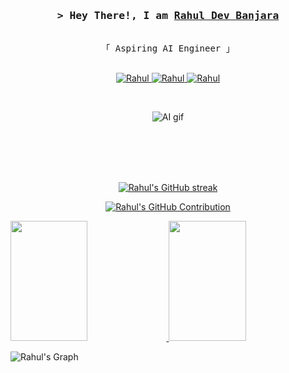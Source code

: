 <!-- Intro  -->
<h3 align="center">
    <samp>&gt; Hey There!, I am
        <b><a target="_blank" href="#">Rahul Dev Banjara</a></b>
    </samp>
</h3>

<p align="center">
    <samp>
        <br>
        「 Aspiring AI Engineer 」
        <br/>
        <br>
    </samp>
</p>

<p align="center">
    <a href="https://www.linkedin.com/in/devrahulbanjara/" target="_blank">
        <img src="https://img.shields.io/badge/LinkedIn-0077B5?style=for-the-badge&logo=linkedin&logoColor=white"
            alt="Rahul" />
    </a>
    <a href="https://www.instagram.com/devrahulbanjara/" target="_blank">
        <img src="https://img.shields.io/badge/Instagram-fe4164?style=for-the-badge&logo=instagram&logoColor=white"
            alt="Rahul" />
    </a>
    <a href="https://www.facebook.com/devrahulbanjara/" target="_blank">
        <img src="https://img.shields.io/badge/Facebook-20BEFF?&style=for-the-badge&logo=facebook&logoColor=white"
            alt="Rahul" />
    </a>
</p>
<br />

<!-- About Section -->
<p align="center">
  <img src="https://miro.medium.com/v2/resize:fit:640/1*ZS7xxm9jkGIcRnH3QKs02g.gif" alt="AI gif" />
</p>

<br />
<br />
<br />
<br />


<p align="center">
    <a href="https://github.com/devrahulbanjara/">
        <img src="https://github-readme-streak-stats.herokuapp.com/?user=devrahulbanjara&theme=radical&border=7F3FBF&background=0D1117"
            alt="Rahul's GitHub streak" />
    </a>
</p>

<p align="center">
    <a href="https://github.com/devrahulbanjara/">
        <img src="https://github-profile-summary-cards.vercel.app/api/cards/profile-details?username=devrahulbanjara&theme=radical"
            alt="Rahul's GitHub Contribution" />
    </a>
</p>

<p>
    <a href="https://github.com/devrahulbanjara/">
        <img alt=""
            src="https://denvercoder1-github-readme-stats.vercel.app/api?username=devrahulbanjara&show_icons=true&count_private=true&theme=react&border_color=7F3FBF&bg_color=0D1117&title_color=F85D7F&icon_color=F8D866"
            height="192px" width="49.5%" />
    </a>
    <a href="https://github.com/devrahulbanjara/">
        <img alt=""
            src="https://denvercoder1-github-readme-stats.vercel.app/api/top-langs/?username=devrahulbanjara&langs_count=8&layout=compact&theme=react&border_color=7F3FBF&bg_color=0D1117&title_color=F85D7F&icon_color=F8D866"
            height="192px" width="49.5%" />
    </a>
    <br />
</p>

![Rahul's Graph](https://github-readme-activity-graph.vercel.app/graph?username=devrahulbanjara&custom&bg_color=0D1117&color=7F3FBF&line=7F3FBF&point=7F3FBF&area_color=FFFFFF&title_color=FFFFFF&area=true)
